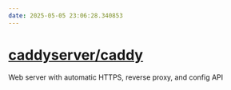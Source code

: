 ```yaml
---
date: 2025-05-05 23:06:28.340853
---
```


# [caddyserver/caddy](https://github.com/caddyserver/caddy)

Web server with automatic HTTPS, reverse proxy, and config API